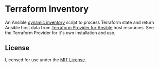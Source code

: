 # Terraform Inventory

An Ansible [dynamic inventory][2] script to process Terraform state and return
Ansible host data from [Terraform Provider for Ansible][1] host resources. See the
Terraform Provider for it's own installation and use.

## License

Licensed for use under the [MIT License](./LICENSE).

[1]: https://github.com/nbering/terraform-provider-ansible/
[2]: http://docs.ansible.com/ansible/latest/intro_dynamic_inventory.html
